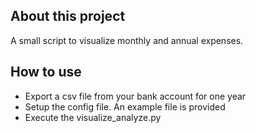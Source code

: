 ## About this project
A small script to visualize monthly and annual expenses.

## How to use
* Export a csv file from your bank account for one year
* Setup the config file. An example file is provided
* Execute the visualize_analyze.py